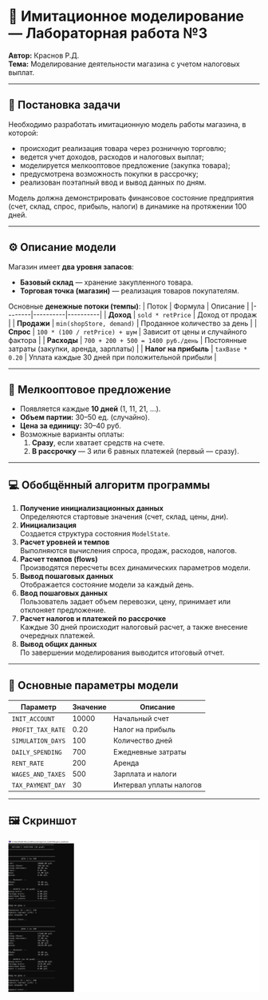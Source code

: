 # 🧮 Имитационное моделирование — Лабораторная работа №3  
**Автор:** Краснов Р.Д.  
**Тема:** Моделирование деятельности магазина с учетом налоговых выплат.  

---

## 📘 Постановка задачи
Необходимо разработать имитационную модель работы магазина, в которой:
- происходит реализация товара через розничную торговлю;
- ведется учет доходов, расходов и налоговых выплат;
- моделируется мелкооптовое предложение (закупка товара);
- предусмотрена возможность покупки в рассрочку;
- реализован поэтапный ввод и вывод данных по дням.

Модель должна демонстрировать финансовое состояние предприятия (счет, склад, спрос, прибыль, налоги) в динамике на протяжении 100 дней.

---

## ⚙️ Описание модели
Магазин имеет **два уровня запасов**:
- **Базовый склад** — хранение закупленного товара.
- **Торговая точка (магазин)** — реализация товаров покупателям.

Основные **денежные потоки (темпы)**:
| Поток | Формула | Описание |
|--------|----------|----------|
| **Доход** | `sold * retPrice` | Доход от продаж |
| **Продажи** | `min(shopStore, demand)` | Проданное количество за день |
| **Спрос** | `100 * (100 / retPrice) + шум` | Зависит от цены и случайного фактора |
| **Расходы** | `700 + 200 + 500 = 1400 руб./день` | Постоянные затраты (закупки, аренда, зарплаты) |
| **Налог на прибыль** | `taxBase * 0.20` | Уплата каждые 30 дней при положительной прибыли |

---

## 🧾 Мелкооптовое предложение
- Появляется каждые **10 дней** (1, 11, 21, ...).  
- **Объем партии:** 30–50 ед. (случайно).  
- **Цена за единицу:** 30–40 руб.  
- Возможные варианты оплаты:
  1. **Сразу**, если хватает средств на счете.  
  2. **В рассрочку** — 3 или 6 равных платежей (первый — сразу).  

---

## 💻 Обобщённый алгоритм программы
1. **Получение инициализационных данных**  
   Определяются стартовые значения (счет, склад, цены, дни).
2. **Инициализация**  
   Создается структура состояния `ModelState`.
3. **Расчет уровней и темпов**  
   Выполняются вычисления спроса, продаж, расходов, налогов.
4. **Расчет темпов (flows)**  
   Производятся пересчеты всех динамических параметров модели.
5. **Вывод пошаговых данных**  
   Отображается состояние модели за каждый день.
6. **Ввод пошаговых данных**  
   Пользователь задает объем перевозки, цену, принимает или отклоняет предложение.
7. **Расчет налогов и платежей по рассрочке**  
   Каждые 30 дней происходит налоговый расчет, а также внесение очередных платежей.
8. **Вывод общих данных**  
   По завершении моделирования выводится итоговый отчет.

---

## 🧠 Основные параметры модели

| Параметр | Значение | Описание |
|-----------|-----------|----------|
| `INIT_ACCOUNT` | 10000 | Начальный счет |
| `PROFIT_TAX_RATE` | 0.20 | Налог на прибыль |
| `SIMULATION_DAYS` | 100 | Количество дней |
| `DAILY_SPENDING` | 700 | Ежедневные затраты |
| `RENT_RATE` | 200 | Аренда |
| `WAGES_AND_TAXES` | 500 | Зарплата и налоги |
| `TAX_PAYMENT_DAY` | 30 | Интервал уплаты налогов |

---

## 🖼️ Скриншот
![Скриншот консоли](screenshot.png)
